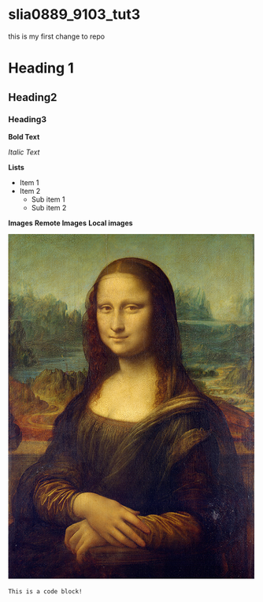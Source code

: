 # slia0889_9103_tut3

this is my first change to repo

# Heading 1
## Heading2
### Heading3


**Bold Text**

*Italic Text*

**Lists**

- Item 1
- Item 2
    - Sub item 1
    - Sub item 2

**Images**
**Remote Images**
**Local images**

![The Mona Lisa](readmeImages/monalisa.jpg)

```
This is a code block!
```